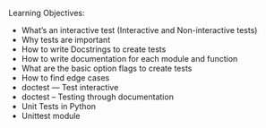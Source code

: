 Learning Objectives:

- What’s an interactive test (Interactive and Non-interactive tests)
- Why tests are important
- How to write Docstrings to create tests
- How to write documentation for each module and function
- What are the basic option flags to create tests
- How to find edge cases
- doctest — Test interactive
- doctest – Testing through documentation
- Unit Tests in Python
- Unittest module
